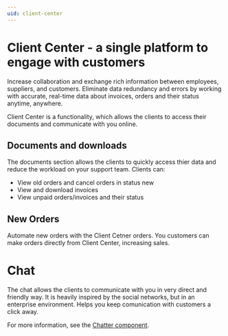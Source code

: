 ```yaml
---
uid: client-center
---
```

# Client Center -  a single platform to engage with customers

Increase collaboration and exchange rich information between employees, suppliers, and customers. Eliminate data redundancy and errors by working with accurate, real-time data about invoices, orders and their status anytime, anywhere. 

Client Center is a functionality, which allows the clients to access their documents and communicate with you online.

## Documents and downloads

The documents section allows the clients to quickly access thier data and reduce the workload on your support team. Clients can:

* View old orders and cancel orders in status new
* View and download invoices
* View unpaid orders/invoices and their status

## New Orders

Automate new orders with the Client Cetner orders. You customers can make orders directly from Client Center, increasing sales. 

# Chat

The chat allows the clients to communicate with you in very direct and friendly way.
It is heavily inspired by the social networks, but in an enterprise environment. 
Helps you keep comunication with customers a click away. 

For more information, see the [Chatter component](xref:chatter).
